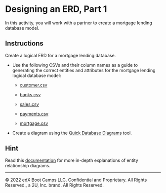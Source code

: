 # Designing an ERD, Part 1

In this activity, you will work with a partner to create a mortgage lending database model.

## Instructions

Create a logical ERD for a mortgage lending database.

* Use the following CSVs and their column names as a guide to generating the correct entities and attributes for the mortgage lending logical database model:

  * [customer.csv](Resources/customer.csv)

  * [banks.csv](Resources/banks.csv)

  * [sales.csv](Resources/sales.csv)

  * [payments.csv](Resources/payments.csv)

  * [mortgage.csv](Resources/mortgage.csv)

* Create a diagram using the [Quick Database Diagrams](https://app.quickdatabasediagrams.com/#/) tool.

## Hint

Read this [documentation](https://www.visual-paradigm.com/support/documents/vpuserguide/3563/3564/85378_conceptual,l.html) for more in-depth explanations of entity relationship diagrams.

---

© 2022 edX Boot Camps LLC. Confidential and Proprietary. All Rights Reserved., a 2U, Inc. brand. All Rights Reserved.
